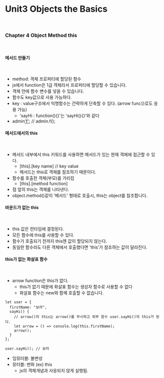 # Unit3 Objects the Basics
<br>

### Chapter 4 Object Method this
<br>

#### 메서드 만들기
<br>

- method: 객체 프로퍼티에 할당된 함수
- js에서 function은 1급 객체라서 프로퍼티에 할당할 수 있습니다.
- 객체 안에 함수 변수를 넣을 수 있습니다.
- 함수도 key값으로 사용 가능하다.
- key : value구조에서 익명함수는 간략하게 단축할 수 있다. (arrow func으로도 응용 가능)
	- 'sayHi : function(){}'는 'sayHi(){}'와 같다
- admin['f'](); // admin.f();

#### 메서드에서의 this
<br>

- 메서드 내부에서 this 키워드를 사용하면 메서드가 있는 현재 객체에 접근할 수 있다.
	- [this].[key name] // key value
	- 메서드는 this로 객체를 참조하기 때문이다.
- 함수를 호출한 객체(부모)를 가리킴
	- [this].[method function]
- 점 앞의 this는 객체를 나타낸다.
- object.method()같이 ‘메서드’ 형태로 호출시, this는 object를 참조합니다.

#### 바운드가 없는 this
<br>

- this 값은 런타임에 결정된다.
- 모든 함수에 this를 사용할 수 있다.
- 함수가 호출되기 전까지 this엔 값이 할당되지 않는다.
- 동일한 함수라도 다른 객체에서 호출했다면 'this’가 참조하는 값이 달라진다.

#### this가 없는 화살표 함수
<br>

- arrow function은 this가 없다.
	- this가 없기 때문에 화살표 함수는 생성자 함수로 사용할 수 없다
	- 화살표 함수는 new와 함께 호출할 수 없습니다.

```
let user = {
  firstName: "보라",
  sayHi() {
	// arrow()의 this는 arrow()를 무시하고 외부 함수 user.sayHi()의 this가 된다.
    let arrow = () => console.log(this.firstName);
    arrow();
  }
};

user.sayHi(); // 보라
```

- 임뮤터블: 불변성
- 뮤터블: 변화 (ex) this
	- js의 객체개념과 사응되지 않게 실행됨.